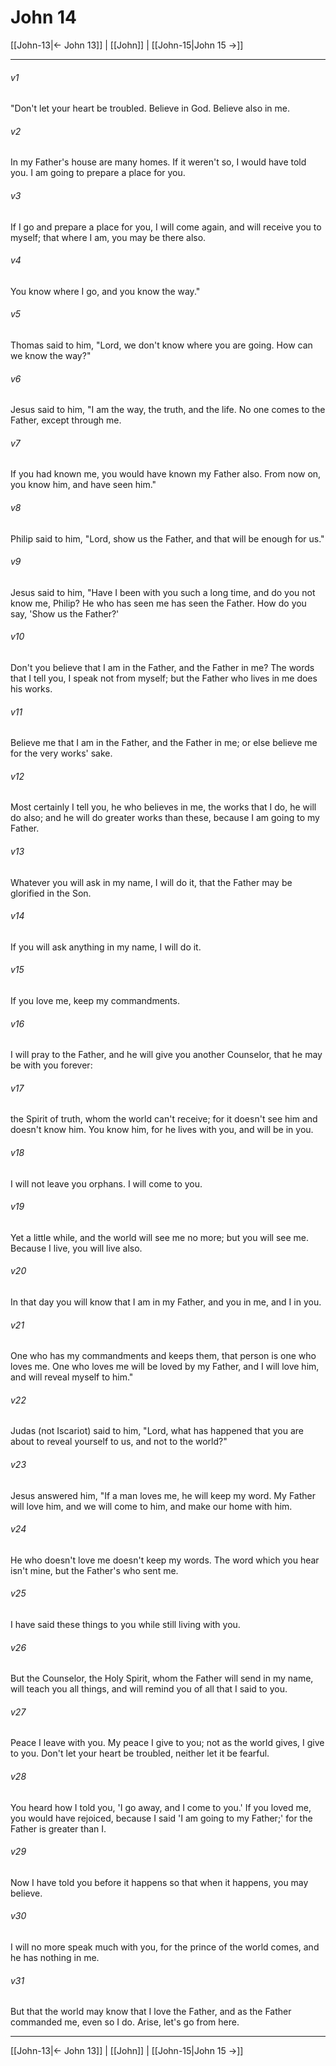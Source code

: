 # John 14

[[John-13|← John 13]] | [[John]] | [[John-15|John 15 →]]
***



###### v1 
"Don't let your heart be troubled. Believe in God. Believe also in me. 

###### v2 
In my Father's house are many homes. If it weren't so, I would have told you. I am going to prepare a place for you. 

###### v3 
If I go and prepare a place for you, I will come again, and will receive you to myself; that where I am, you may be there also. 

###### v4 
You know where I go, and you know the way." 

###### v5 
Thomas said to him, "Lord, we don't know where you are going. How can we know the way?" 

###### v6 
Jesus said to him, "I am the way, the truth, and the life. No one comes to the Father, except through me. 

###### v7 
If you had known me, you would have known my Father also. From now on, you know him, and have seen him." 

###### v8 
Philip said to him, "Lord, show us the Father, and that will be enough for us." 

###### v9 
Jesus said to him, "Have I been with you such a long time, and do you not know me, Philip? He who has seen me has seen the Father. How do you say, 'Show us the Father?' 

###### v10 
Don't you believe that I am in the Father, and the Father in me? The words that I tell you, I speak not from myself; but the Father who lives in me does his works. 

###### v11 
Believe me that I am in the Father, and the Father in me; or else believe me for the very works' sake. 

###### v12 
Most certainly I tell you, he who believes in me, the works that I do, he will do also; and he will do greater works than these, because I am going to my Father. 

###### v13 
Whatever you will ask in my name, I will do it, that the Father may be glorified in the Son. 

###### v14 
If you will ask anything in my name, I will do it. 

###### v15 
If you love me, keep my commandments. 

###### v16 
I will pray to the Father, and he will give you another Counselor, that he may be with you forever: 

###### v17 
the Spirit of truth, whom the world can't receive; for it doesn't see him and doesn't know him. You know him, for he lives with you, and will be in you. 

###### v18 
I will not leave you orphans. I will come to you. 

###### v19 
Yet a little while, and the world will see me no more; but you will see me. Because I live, you will live also. 

###### v20 
In that day you will know that I am in my Father, and you in me, and I in you. 

###### v21 
One who has my commandments and keeps them, that person is one who loves me. One who loves me will be loved by my Father, and I will love him, and will reveal myself to him." 

###### v22 
Judas (not Iscariot) said to him, "Lord, what has happened that you are about to reveal yourself to us, and not to the world?" 

###### v23 
Jesus answered him, "If a man loves me, he will keep my word. My Father will love him, and we will come to him, and make our home with him. 

###### v24 
He who doesn't love me doesn't keep my words. The word which you hear isn't mine, but the Father's who sent me. 

###### v25 
I have said these things to you while still living with you. 

###### v26 
But the Counselor, the Holy Spirit, whom the Father will send in my name, will teach you all things, and will remind you of all that I said to you. 

###### v27 
Peace I leave with you. My peace I give to you; not as the world gives, I give to you. Don't let your heart be troubled, neither let it be fearful. 

###### v28 
You heard how I told you, 'I go away, and I come to you.' If you loved me, you would have rejoiced, because I said 'I am going to my Father;' for the Father is greater than I. 

###### v29 
Now I have told you before it happens so that when it happens, you may believe. 

###### v30 
I will no more speak much with you, for the prince of the world comes, and he has nothing in me. 

###### v31 
But that the world may know that I love the Father, and as the Father commanded me, even so I do. Arise, let's go from here.

***
[[John-13|← John 13]] | [[John]] | [[John-15|John 15 →]]
